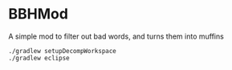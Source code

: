 # BBHMod

A simple mod to filter out bad words, and turns them into muffins
```
./gradlew setupDecompWorkspace
./gradlew eclipse
```